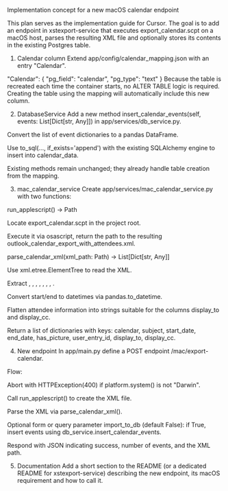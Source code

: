 Implementation concept for a new macOS calendar endpoint

This plan serves as the implementation guide for Cursor. The goal is to add an endpoint in xstexport-service that executes export_calendar.scpt on a macOS host, parses the resulting XML file and optionally stores its contents in the existing Postgres table.

1. Calendar column
Extend app/config/calendar_mapping.json with an entry "Calendar".

"Calendar": {
  "pg_field": "calendar",
  "pg_type": "text"
}
Because the table is recreated each time the container starts, no ALTER TABLE logic is required. Creating the table using the mapping will automatically include this new column.

2. DatabaseService
Add a new method insert_calendar_events(self, events: List[Dict[str, Any]]) in app/services/db_service.py.

Convert the list of event dictionaries to a pandas DataFrame.

Use to_sql(..., if_exists='append') with the existing SQLAlchemy engine to insert into calendar_data.

Existing methods remain unchanged; they already handle table creation from the mapping.

3. mac_calendar_service
Create app/services/mac_calendar_service.py with two functions:

run_applescript() -> Path

Locate export_calendar.scpt in the project root.

Execute it via osascript, return the path to the resulting outlook_calendar_export_with_attendees.xml.

parse_calendar_xml(xml_path: Path) -> List[Dict[str, Any]]

Use xml.etree.ElementTree to read the XML.

Extract <calendar>, <subject>, <start>, <end>, <location>, <content>, <requiredAttendees>, <optionalAttendees>.

Convert start/end to datetimes via pandas.to_datetime.

Flatten attendee information into strings suitable for the columns display_to and display_cc.

Return a list of dictionaries with keys:
calendar, subject, start_date, end_date, has_picture, user_entry_id, display_to, display_cc.

4. New endpoint
In app/main.py define a POST endpoint /mac/export-calendar.

Flow:

Abort with HTTPException(400) if platform.system() is not "Darwin".

Call run_applescript() to create the XML file.

Parse the XML via parse_calendar_xml().

Optional form or query parameter import_to_db (default False): if True, insert events using db_service.insert_calendar_events.

Respond with JSON indicating success, number of events, and the XML path.

5. Documentation
Add a short section to the README (or a dedicated README for xstexport-service) describing the new endpoint, its macOS requirement and how to call it.
